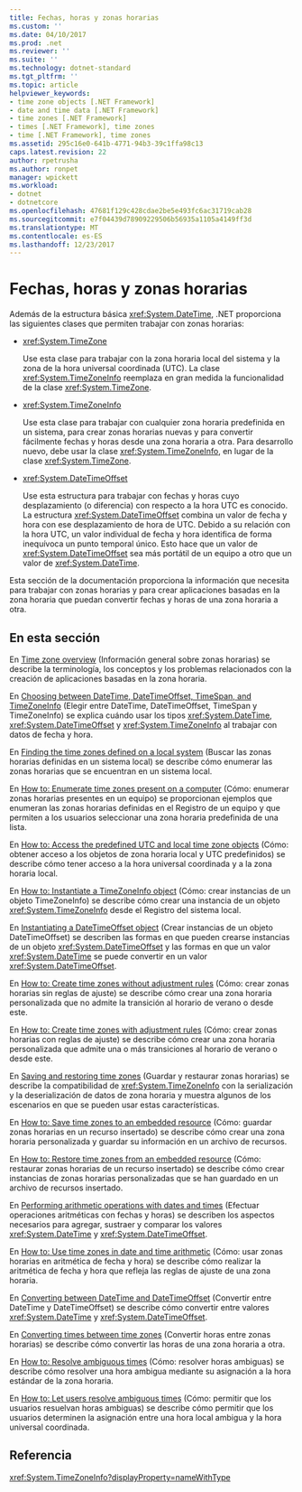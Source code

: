 ```yaml
---
title: Fechas, horas y zonas horarias
ms.custom: ''
ms.date: 04/10/2017
ms.prod: .net
ms.reviewer: ''
ms.suite: ''
ms.technology: dotnet-standard
ms.tgt_pltfrm: ''
ms.topic: article
helpviewer_keywords:
- time zone objects [.NET Framework]
- date and time data [.NET Framework]
- time zones [.NET Framework]
- times [.NET Framework], time zones
- time [.NET Framework], time zones
ms.assetid: 295c16e0-641b-4771-94b3-39c1ffa98c13
caps.latest.revision: 22
author: rpetrusha
ms.author: ronpet
manager: wpickett
ms.workload:
- dotnet
- dotnetcore
ms.openlocfilehash: 47681f129c428cdae2be5e493fc6ac31719cab28
ms.sourcegitcommit: e7f04439d78909229506b56935a1105a4149ff3d
ms.translationtype: MT
ms.contentlocale: es-ES
ms.lasthandoff: 12/23/2017
---
```

# <a name="dates-times-and-time-zones"></a>Fechas, horas y zonas horarias

Además de la estructura básica <xref:System.DateTime>, .NET proporciona las siguientes clases que permiten trabajar con zonas horarias:

* <xref:System.TimeZone>

  Use esta clase para trabajar con la zona horaria local del sistema y la zona de la hora universal coordinada (UTC). La clase <xref:System.TimeZoneInfo> reemplaza en gran medida la funcionalidad de la clase <xref:System.TimeZone>.

* <xref:System.TimeZoneInfo>

  Use esta clase para trabajar con cualquier zona horaria predefinida en un sistema, para crear zonas horarias nuevas y para convertir fácilmente fechas y horas desde una zona horaria a otra. Para desarrollo nuevo, debe usar la clase <xref:System.TimeZoneInfo>, en lugar de la clase <xref:System.TimeZone>.

* <xref:System.DateTimeOffset>

  Use esta estructura para trabajar con fechas y horas cuyo desplazamiento (o diferencia) con respecto a la hora UTC es conocido. La estructura <xref:System.DateTimeOffset> combina un valor de fecha y hora con ese desplazamiento de hora de UTC. Debido a su relación con la hora UTC, un valor individual de fecha y hora identifica de forma inequívoca un punto temporal único. Esto hace que un valor de <xref:System.DateTimeOffset> sea más portátil de un equipo a otro que un valor de <xref:System.DateTime>.

Esta sección de la documentación proporciona la información que necesita para trabajar con zonas horarias y para crear aplicaciones basadas en la zona horaria que puedan convertir fechas y horas de una zona horaria a otra.

## <a name="in-this-section"></a>En esta sección

En [Time zone overview](../../../docs/standard/datetime/time-zone-overview.md) (Información general sobre zonas horarias) se describe la terminología, los conceptos y los problemas relacionados con la creación de aplicaciones basadas en la zona horaria.

En [Choosing between DateTime, DateTimeOffset, TimeSpan, and TimeZoneInfo](../../../docs/standard/datetime/choosing-between-datetime.md) (Elegir entre DateTime, DateTimeOffset, TimeSpan y TimeZoneInfo) se explica cuándo usar los tipos <xref:System.DateTime>, <xref:System.DateTimeOffset> y <xref:System.TimeZoneInfo> al trabajar con datos de fecha y hora.

En [Finding the time zones defined on a local system](../../../docs/standard/datetime/finding-the-time-zones-on-local-system.md) (Buscar las zonas horarias definidas en un sistema local) se describe cómo enumerar las zonas horarias que se encuentran en un sistema local.

En [How to: Enumerate time zones present on a computer](../../../docs/standard/datetime/enumerate-time-zones.md) (Cómo: enumerar zonas horarias presentes en un equipo) se proporcionan ejemplos que enumeran las zonas horarias definidas en el Registro de un equipo y que permiten a los usuarios seleccionar una zona horaria predefinida de una lista.

En [How to: Access the predefined UTC and local time zone objects](../../../docs/standard/datetime/access-utc-and-local.md) (Cómo: obtener acceso a los objetos de zona horaria local y UTC predefinidos) se describe cómo tener acceso a la hora universal coordinada y a la zona horaria local.

En [How to: Instantiate a TimeZoneInfo object](../../../docs/standard/datetime/instantiate-time-zone-info.md) (Cómo: crear instancias de un objeto TimeZoneInfo) se describe cómo crear una instancia de un objeto <xref:System.TimeZoneInfo> desde el Registro del sistema local.

En [Instantiating a DateTimeOffset object](../../../docs/standard/datetime/instantiating-a-datetimeoffset-object.md) (Crear instancias de un objeto DateTimeOffset) se describen las formas en que pueden crearse instancias de un objeto <xref:System.DateTimeOffset> y las formas en que un valor <xref:System.DateTime> se puede convertir en un valor <xref:System.DateTimeOffset>.

En [How to: Create time zones without adjustment rules](../../../docs/standard/datetime/create-time-zones-without-adjustment-rules.md) (Cómo: crear zonas horarias sin reglas de ajuste) se describe cómo crear una zona horaria personalizada que no admite la transición al horario de verano o desde este.

En [How to: Create time zones with adjustment rules](../../../docs/standard/datetime/create-time-zones-with-adjustment-rules.md) (Cómo: crear zonas horarias con reglas de ajuste) se describe cómo crear una zona horaria personalizada que admite una o más transiciones al horario de verano o desde este.

En [Saving and restoring time zones](../../../docs/standard/datetime/saving-and-restoring-time-zones.md) (Guardar y restaurar zonas horarias) se describe la compatibilidad de <xref:System.TimeZoneInfo> con la serialización y la deserialización de datos de zona horaria y muestra algunos de los escenarios en que se pueden usar estas características.

En [How to: Save time zones to an embedded resource](../../../docs/standard/datetime/save-time-zones-to-an-embedded-resource.md) (Cómo: guardar zonas horarias en un recurso insertado) se describe cómo crear una zona horaria personalizada y guardar su información en un archivo de recursos.

En [How to: Restore time zones from an embedded resource](../../../docs/standard/datetime/restore-time-zones-from-an-embedded-resource.md) (Cómo: restaurar zonas horarias de un recurso insertado) se describe cómo crear instancias de zonas horarias personalizadas que se han guardado en un archivo de recursos insertado.

En [Performing arithmetic operations with dates and times](../../../docs/standard/datetime/performing-arithmetic-operations.md) (Efectuar operaciones aritméticas con fechas y horas) se describen los aspectos necesarios para agregar, sustraer y comparar los valores <xref:System.DateTime> y <xref:System.DateTimeOffset>.

En [How to: Use time zones in date and time arithmetic](../../../docs/standard/datetime/use-time-zones-in-arithmetic.md) (Cómo: usar zonas horarias en aritmética de fecha y hora) se describe cómo realizar la aritmética de fecha y hora que refleja las reglas de ajuste de una zona horaria.

En [Converting between DateTime and DateTimeOffset](../../../docs/standard/datetime/converting-between-datetime-and-offset.md) (Convertir entre DateTime y DateTimeOffset) se describe cómo convertir entre valores <xref:System.DateTime> y <xref:System.DateTimeOffset>.

En [Converting times between time zones](../../../docs/standard/datetime/converting-between-time-zones.md) (Convertir horas entre zonas horarias) se describe cómo convertir las horas de una zona horaria a otra.

En [How to: Resolve ambiguous times](../../../docs/standard/datetime/resolve-ambiguous-times.md) (Cómo: resolver horas ambiguas) se describe cómo resolver una hora ambigua mediante su asignación a la hora estándar de la zona horaria.

En [How to: Let users resolve ambiguous times](../../../docs/standard/datetime/let-users-resolve-ambiguous-times.md) (Cómo: permitir que los usuarios resuelvan horas ambiguas) se describe cómo permitir que los usuarios determinen la asignación entre una hora local ambigua y la hora universal coordinada.

## <a name="reference"></a>Referencia

<xref:System.TimeZoneInfo?displayProperty=nameWithType>
